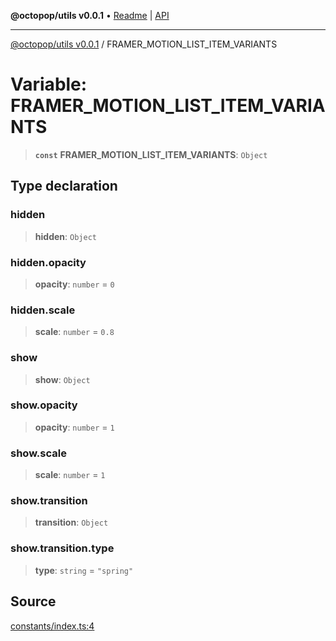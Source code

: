 **@octopop/utils v0.0.1** • [Readme](../README.md) \| [API](../globals.md)

***

[@octopop/utils v0.0.1](../README.md) / FRAMER\_MOTION\_LIST\_ITEM\_VARIANTS

# Variable: FRAMER\_MOTION\_LIST\_ITEM\_VARIANTS

> **`const`** **FRAMER\_MOTION\_LIST\_ITEM\_VARIANTS**: `Object`

## Type declaration

### hidden

> **hidden**: `Object`

### hidden.opacity

> **opacity**: `number` = `0`

### hidden.scale

> **scale**: `number` = `0.8`

### show

> **show**: `Object`

### show.opacity

> **opacity**: `number` = `1`

### show.scale

> **scale**: `number` = `1`

### show.transition

> **transition**: `Object`

### show.transition.type

> **type**: `string` = `"spring"`

## Source

[constants/index.ts:4](https://github.com/bucharitesh/octopop/blob/d1ccec1/packages/utils/src/constants/index.ts#L4)
